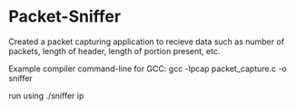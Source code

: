 # Packet-Sniffer

Created a packet capturing application to recieve data such as number of packets, length of header, length of portion present, etc.

Example compiler command-line for GCC:
   gcc -lpcap packet_capture.c -o sniffer
 
   run using ./sniffer ip
